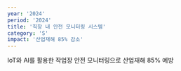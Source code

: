```yaml
---
year: '2024'
period: '2024'
title: '직장 내 안전 모니터링 시스템'
category: 'S'
impact: '산업재해 85% 감소'
---
```

IoT와 AI를 활용한 작업장 안전 모니터링으로 산업재해 85% 예방 